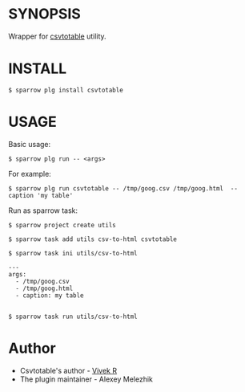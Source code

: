 # SYNOPSIS

Wrapper for [csvtotable](https://github.com/vividvilla/csvtotable) utility.


# INSTALL

    $ sparrow plg install csvtotable

# USAGE

Basic usage:

    $ sparrow plg run -- <args>

For example:

    $ sparrow plg run csvtotable -- /tmp/goog.csv /tmp/goog.html  --caption 'my table'


Run as sparrow task:

    $ sparrow project create utils 

    $ sparrow task add utils csv-to-html csvtotable

    $ sparrow task ini utils/csv-to-html

    ---
    args:
      - /tmp/goog.csv 
      - /tmp/goog.html
      - caption: my table


    $ sparrow task run utils/csv-to-html


# Author

- Csvtotable's author - [Vivek R](https://github.com/vividvilla)
- The plugin maintainer - Alexey Melezhik
